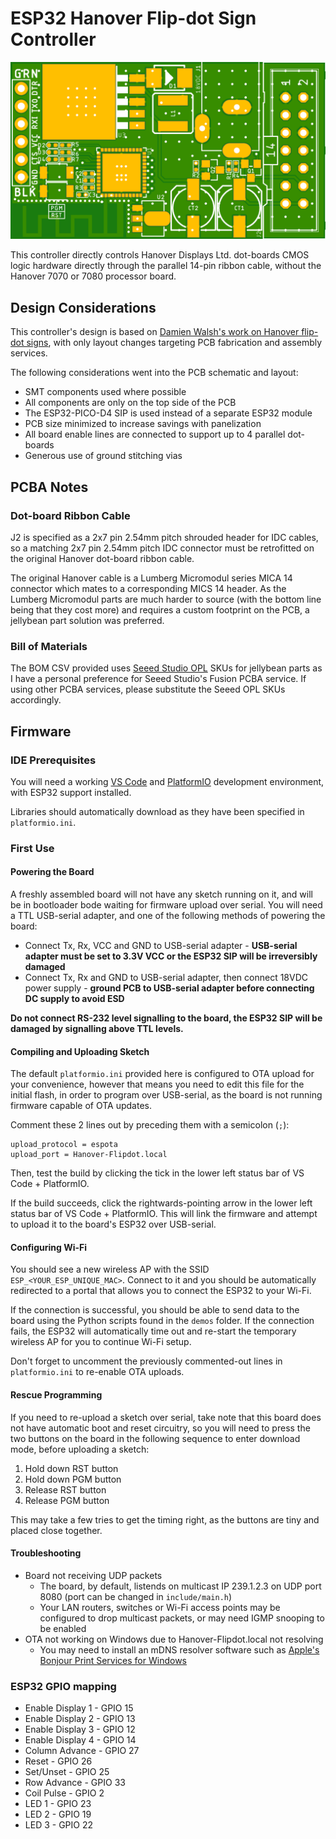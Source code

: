 # ESP32 Hanover Flip-dot Sign Controller

![PCB Top Render](https://github.com/ndoo/esp32-hanover-flipdot/raw/master/pcb/esp32-hanover-flipdot.png)

This controller directly controls Hanover Displays Ltd. dot-boards CMOS logic hardware directly through the parallel 14-pin ribbon cable, without the Hanover 7070 or 7080 processor board.

## Design Considerations

This controller's design is based on [Damien Walsh's work on Hanover flip-dot signs](https://damow.net/fun-with-flip-dot-displays/), with only layout changes targeting PCB fabrication and assembly services.

The following considerations went into the PCB schematic and layout:

* SMT components used where possible
* All components are only on the top side of the PCB
* The ESP32-PICO-D4 SIP is used instead of a separate ESP32 module
* PCB size minimized to increase savings with panelization
* All board enable lines are connected to support up to 4 parallel dot-boards
* Generous use of ground stitching vias

## PCBA Notes

### Dot-board Ribbon Cable

J2 is specified as a 2x7 pin 2.54mm pitch shrouded header for IDC cables, so a matching 2x7 pin 2.54mm pitch IDC connector must be retrofitted on the original Hanover dot-board ribbon cable.

The original Hanover cable is a Lumberg Micromodul series MICA 14 connector which mates to a corresponding MICS 14 header. As the Lumberg Micromodul parts are much harder to source (with the bottom line being that they cost more) and requires a custom footprint on the PCB, a jellybean part solution was preferred.

### Bill of Materials

The BOM CSV provided uses [Seeed Studio OPL](https://www.seeedstudio.com/opl.html) SKUs for jellybean parts as I have a personal preference for Seeed Studio's Fusion PCBA service. If using other PCBA services, please substitute the Seeed OPL SKUs accordingly.

## Firmware

### IDE Prerequisites

You will need a working [VS Code](https://code.visualstudio.com/) and [PlatformIO](https://platformio.org/) development environment, with ESP32 support installed.

Libraries should automatically download as they have been specified in `platformio.ini`.

### First Use

#### Powering the Board

A freshly assembled board will not have any sketch running on it, and will be in bootloader bode waiting for firmware upload over serial. You will need a TTL USB-serial adapter, and one of the following methods of powering the board:

* Connect Tx, Rx, VCC and GND to USB-serial adapter - **USB-serial adapter must be set to 3.3V VCC or the ESP32 SIP will be irreversibly damaged**
* Connect Tx, Rx and GND to USB-serial adapter, then connect 18VDC power supply - **ground PCB to USB-serial adapter before connecting DC supply to avoid ESD**

**Do not connect RS-232 level signalling to the board, the ESP32 SIP will be damaged by signalling above TTL levels.**

#### Compiling and Uploading Sketch

The default `platformio.ini` provided here is configured to OTA upload for your convenience, however that means you need to edit this file for the initial flash, in order to program over USB-serial, as the board is not running firmware capable of OTA updates.

Comment these 2 lines out by preceding them with a semicolon (`;`):

```
upload_protocol = espota
upload_port = Hanover-Flipdot.local
```

Then, test the build by clicking the tick in the lower left status bar of VS Code + PlatformIO.

If the build succeeds, click the rightwards-pointing arrow in the lower left status bar of VS Code + PlatformIO. This will link the firmware and attempt to upload it to the board's ESP32 over USB-serial.

#### Configuring Wi-Fi

You should see a new wireless AP with the SSID `ESP_<YOUR_ESP_UNIQUE_MAC>`. Connect to it and you should be automatically redirected to a portal that allows you to connect the ESP32 to your Wi-Fi.

If the connection is successful, you should be able to send data to the board using the Python scripts found in the `demos` folder. If the connection fails, the ESP32 will automatically time out and re-start the temporary wireless AP for you to continue Wi-Fi setup.

Don't forget to uncomment the previously commented-out lines in `platformio.ini` to re-enable OTA uploads.

#### Rescue Programming

If you need to re-upload a sketch over serial, take note that this board does not have automatic boot and reset circuitry, so you will need to press the two buttons on the board in the following sequence to enter download mode, before uploading a sketch:

1. Hold down RST button
2. Hold down PGM button
3. Release RST button
4. Release PGM button

This may take a few tries to get the timing right, as the buttons are tiny and placed close together.

#### Troubleshooting

* Board not receiving UDP packets
  * The board, by default, listends on multicast IP 239.1.2.3 on UDP port 8080 (port can be changed in `include/main.h`)
  * Your LAN routers, switches or Wi-Fi access points may be configured to drop multicast packets, or may need IGMP snooping to be enabled
* OTA not working on Windows due to Hanover-Flipdot.local not resolving
  * You may need to install an mDNS resolver software such as [Apple's Bonjour Print Services for Windows](https://support.apple.com/kb/DL999)

### ESP32 GPIO mapping

* Enable Display 1 - GPIO 15
* Enable Display 2 - GPIO 13
* Enable Display 3 - GPIO 12
* Enable Display 4 - GPIO 14
* Column Advance - GPIO 27
* Reset - GPIO 26
* Set/Unset - GPIO 25
* Row Advance - GPIO 33
* Coil Pulse - GPIO 2
* LED 1 - GPIO 23
* LED 2 - GPIO 19
* LED 3 - GPIO 22
